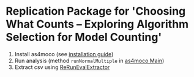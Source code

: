 # Replication Package for 'Choosing What Counts – Exploring Algorithm Selection for Model Counting'

1. Install as4moco (see [installation guide](https://github.com/SoftVarE-Group/as4moco/blob/master/README.md#how-to-install))
2. Run analysis (method `runNormalMultiple` in [as4moco Main](https://github.com/SoftVarE-Group/as4moco/blob/master/src/main/java/de/uulm/sp/fmc/as4moco/Main.java))
3. Extract csv using [ReRunEvalExtractor](extractor/src/main/java/de/uulm/sp/fmc/as4moco/tools/ReRunEvalExtractor.java)